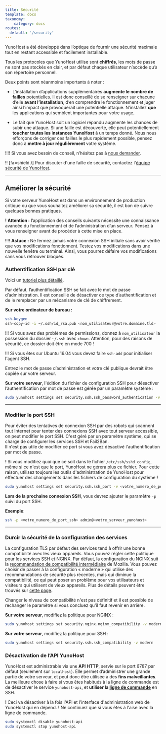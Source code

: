 ```yaml
---
title: Sécurité
template: docs
taxonomy:
    category: docs
routes:
  default: '/security'
---
```


YunoHost a été développé dans l’optique de fournir une sécurité maximale tout en restant accessible et facilement installable.

Tous les protocoles que YunoHost utilise sont **chiffrés**, les mots de passe ne sont pas stockés en clair, et par défaut chaque utilisateur n’accède qu’à son répertoire personnel.

Deux points sont néanmoins importants à noter :

- L’installation d’applications supplémentaires **augmente le nombre de failles** potentielles. Il est donc conseillé de se renseigner sur chacune d’elle **avant l’installation**, d’en comprendre le fonctionnement et juger ainsi l’impact que provoquerait une potentielle attaque. N’installez **que** les applications qui semblent importantes pour votre usage.

- Le fait que YunoHost soit un logiciel répandu augmente les chances de subir une attaque. Si une faille est découverte, elle peut potentiellement **toucher toutes les instances YunoHost** à un temps donné. Nous nous efforçons de corriger ces failles le plus rapidement possible, pensez donc à **mettre à jour régulièrement** votre système.

!!!! Si vous avez besoin de conseil, n’hésitez pas à [nous demander](/help).

!! [fa=shield /] Pour discuter d'une faille de sécurité, contactez l'[équipe sécurité de YunoHost](/security_team).

---

## Améliorer la sécurité

Si votre serveur YunoHost est dans un environnement de production critique ou que vous souhaitez améliorer sa sécurité, il est bon de suivre quelques bonnes pratiques.

! **Attention :** l’application des conseils suivants nécessite une connaissance avancée du fonctionnement et de l’administration d’un serveur. Pensez à vous renseigner avant de procéder à cette mise en place.

!!!! **Astuce :** Ne fermez jamais votre connexion SSH initiale sans avoir vérifié que vos modifications fonctionnent. Testez vos modifications dans une nouvelle fenêtre ou terminal. Ainsi, vous pourrez défaire vos modifications sans vous retrouver bloqués.

### Authentification SSH par clé

Voici un [tutoriel plus détaillé](http://doc.ubuntu-fr.org/ssh#authentification_par_un_systeme_de_cles_publiqueprivee).

Par défaut, l’authentification SSH se fait avec le mot de passe d’administration. Il est conseillé de désactiver ce type d’authentification et de le remplacer par un mécanisme de clé de chiffrement.

**Sur votre ordinateur de bureau :**

```bash
ssh-keygen
ssh-copy-id -i ~/.ssh/id_rsa.pub <nom_utilisateur@votre.domaine.tld>
```

!!! Si vous avez des problèmes de permissions, donnez à `nom_utilisateur` la possession du dossier `~/.ssh` avec `chown`. Attention, pour des raisons de sécurité, ce dossier doit être en mode 700 !

!!! Si vous êtes sur Ubuntu 16.04 vous devez faire  `ssh-add` pour initialiser l'agent SSH.

Entrez le mot de passe d’administration et votre clé publique devrait être copiée sur votre serveur.

**Sur votre serveur**, l'édition du fichier de configuration SSH pour désactiver l’authentification par mot de passe est gérée par un paramètre système :

```bash
sudo yunohost settings set security.ssh.ssh_password_authentication -v no
```

---

### Modifier le port SSH

Pour éviter des tentatives de connexion SSH par des robots qui scannent tout Internet pour tenter des connexions SSH avec tout serveur accessible, on peut modifier le port SSH.
C'est géré par un paramètre système, qui se charge de configurer les services SSH et Fail2Ban.  
Il n'est pas utile de modifier ce port si vous avez désactivé l'authentification par mot de passe.

! Si vous modifiez quoi que ce soit dans le fichier `/etc/ssh/sshd_config`, même si ce n'est que le port, YunoHost ne gérera plus ce fichier. Pour cette raison, utilisez toujours les outils d'administration de YunoHost pour effectuer des changements dans les fichiers de configuration du système !

```bash
sudo yunohost settings set security.ssh.ssh_port -v <votre_numero_de_port_ssh>
```

**Lors de la prochaine connexion SSH**, vous devrez ajouter le paramètre `-p` suivi du port SSH.

**Exemple**:

```bash
ssh -p <votre_numero_de_port_ssh> admin@<votre_serveur_yunohost>
```

---

### Durcir la sécurité de la configuration des services

La configuration TLS par défaut des services tend à offrir une bonne compatibilité avec les vieux appareils. Vous pouvez régler cette politique pour les services SSH et NGINX. Par défaut, la configuration du NGINX suit la [recommandation de compatibilité intermédiaire](https://wiki.mozilla.org/Security/Server_Side_TLS#Intermediate_compatibility_.28default.29) de Mozilla. Vous pouvez choisir de passer à la configuration « moderne » qui utilise des recommandations de sécurité plus récentes, mais qui diminue la compatibilité, ce qui peut poser un problème pour vos utilisateurs et visiteurs qui utilisent de vieux appareils. Plus de détails peuvent être trouvés sur [cette page](https://wiki.mozilla.org/Security/Server_Side_TLS#Modern_compatibility).

Changer le niveau de compatibilité n'est pas définitif et il est possible de rechanger le paramètre si vous concluez qu'il faut revenir en arrière.

**Sur votre serveur**, modifiez la politique pour NGINX :

```bash
sudo yunohost settings set security.nginx.nginx_compatibility -v modern
```

**Sur votre serveur**, modifiez la politique pour SSH :

```bash
sudo yunohost settings set security.ssh.ssh_compatibility -v modern
```

### Désactivation de l’API YunoHost

YunoHost est administrable via une **API HTTP**, servie sur le port 6787 par défaut (seulement sur `localhost`).
Elle permet d’administrer une grande partie de votre serveur, et peut donc être utilisée à des **fins malveillantes**.
La meilleure chose à faire si vous êtes habitués à la ligne de commande est de désactiver le service `yunohost-api`, et **utiliser la [ligne de commande](/commandline)** en SSH.

! Ceci va désactiver à la fois l'API et l'interface d'administration web de YunoHost qui en dépend.
! Ne continuez que si vous êtes à l'aise avec la ligne de commande.

```bash
sudo systemctl disable yunohost-api
sudo systemctl stop yunohost-api
```
